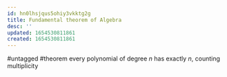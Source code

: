 ```yaml
---
id: hn0lhsjqus5ohiy3vkktg2g
title: Fundamental theorem of Algebra
desc: ''
updated: 1654530811861
created: 1654530811861
---
```

#untagged #theorem
every polynomial of degree $n$ has exactly $n$, counting multiplicity
